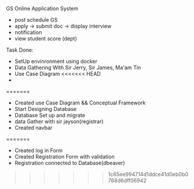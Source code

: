GS Online Application System
- post schedule GS
- apply -> submit doc -> display interview
- notification
- view student score (dept)

Task Done:
- SetUp envinronment using docker
- Data Gathering With Sir Jerry, Sir James, Ma'am Tin
- Use Case Diagram
<<<<<<< HEAD
- 
    
=======
- Created use Case Diagram && Conceptual Framework
- Start Designing Database
- Database Set up and migrate
- data Gather with sir jayson(registrar)
- Created navbar


=======
- Created log in Form
- Created Registration Form with validation
- Registration connected  to Database(dbeaver)



    
>>>>>>> 1c65ee994714d1ddce41d0eb0b0768d6dff06942
